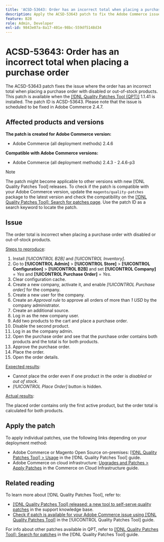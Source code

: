 ```yaml
---
title: 'ACSD-53643: Order has an incorrect total when placing a purchase order'
description: Apply the ACSD-53643 patch to fix the Adobe Commerce issue where the order has an incorrect total when placing a purchase order with disabled or out-of-stock products.
feature: B2B
role: Admin, Developer
exl-id: 9843e07a-8a17-401e-98bc-559df5148d34
---
```

# ACSD-53643: Order has an incorrect total when placing a purchase order

The ACSD-53643 patch fixes the issue where the order has an incorrect total when placing a purchase order with disabled or out-of-stock products. This patch is available when the [[!DNL Quality Patches Tool (QPT)]](https://experienceleague.adobe.com/en/docs/commerce-knowledge-base/kb/announcements/commerce-announcements/magento-quality-patches-released-new-tool-to-self-serve-quality-patches) 1.1.41 is installed. The patch ID is ACSD-53643. Please note that the issue is scheduled to be fixed in Adobe Commerce 2.4.7.

## Affected products and versions

**The patch is created for Adobe Commerce version:**

* Adobe Commerce (all deployment methods) 2.4.6

**Compatible with Adobe Commerce versions:**

* Adobe Commerce (all deployment methods) 2.4.3 - 2.4.6-p3

>[!NOTE]
>
>The patch might become applicable to other versions with new [!DNL Quality Patches Tool] releases. To check if the patch is compatible with your Adobe Commerce version, update the `magento/quality-patches` package to the latest version and check the compatibility on the [[!DNL Quality Patches Tool]: Search for patches page](https://experienceleague.adobe.com/tools/commerce-quality-patches/index.html). Use the patch ID as a search keyword to locate the patch.

## Issue

The order total is incorrect when placing a purchase order with disabled or out-of-stock products.

<u>Steps to reproduce</u>:

1. Install *[!UICONTROL B2B]* and *[!UICONTROL Inventory]*.
1. Go to **[!UICONTROL Admin]** > **[!UICONTROL Store]** > **[!UICONTROL Configuration]** > **[!UICONTROL B2B]** and set **[!UICONTROL Company]** = *Yes* and **[!UICONTROL Purchase Order]** = *Yes*.
1. Clear configuration cache.
1. Create a new company, activate it, and enable *[!UICONTROL Purchase order]* for the company.
1. Create a new user for the company.
1. Create an *Approval rule* to approve all orders of more than *1 USD* by the company administrator.
1. Create an additional source.
1. Log in as the new company user.
1. Add two products to the cart and place a purchase order.
1. Disable the second product.
1. Log in as the company admin.
1. Open the purchase order and see that the purchase order contains both products and the total is for both products.
1. Approve the purchase order.
1. Place the order.
1. Open the order details.

<u>Expected results</u>:

* Cannot place the order even if one product in the order is *disabled* or *out of stock*.
* *[!UICONTROL Place Order]* button is hidden.

<u>Actual results</u>:

The placed order contains only the first active product, but the order total is calculated for both products.
 
## Apply the patch

To apply individual patches, use the following links depending on your deployment method:

* Adobe Commerce or Magento Open Source on-premises: [[!DNL Quality Patches Tool] > Usage](https://experienceleague.adobe.com/docs/commerce-operations/tools/quality-patches-tool/usage.html) in the [!DNL Quality Patches Tool] guide.
* Adobe Commerce on cloud infrastructure: [Upgrades and Patches > Apply Patches](https://experienceleague.adobe.com/docs/commerce-cloud-service/user-guide/develop/upgrade/apply-patches.html) in the Commerce on Cloud Infrastructure guide.

## Related reading

To learn more about [!DNL Quality Patches Tool], refer to:

* [[!DNL Quality Patches Tool] released: a new tool to self-serve quality patches](https://experienceleague.adobe.com/en/docs/commerce-knowledge-base/kb/announcements/commerce-announcements/magento-quality-patches-released-new-tool-to-self-serve-quality-patches) in the support knowledge base.
* [Check if patch is available for your Adobe Commerce issue using [!DNL Quality Patches Tool]](/help/tools/quality-patches-tool/patches-available-in-qpt/check-patch-for-magento-issue-with-magento-quality-patches.md) in the [!UICONTROL Quality Patches Tool] guide.


For info about other patches available in QPT, refer to [[!DNL Quality Patches Tool]: Search for patches](https://experienceleague.adobe.com/tools/commerce-quality-patches/index.html) in the [!DNL Quality Patches Tool] guide.
